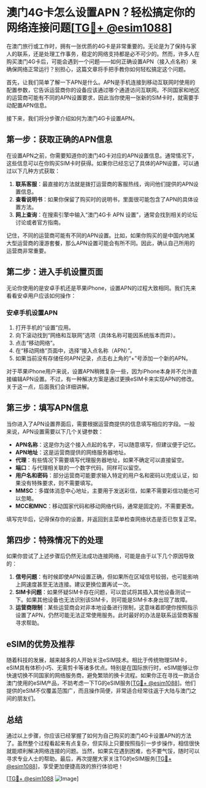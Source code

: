 # 澳门4G卡怎么设置APN？轻松搞定你的网络连接问题[[TG💪+ @esim1088](https://t.me/s/esim1088)]

在澳门旅行或工作时，拥有一张优质的4G卡是非常重要的。无论是为了保持与家人的联系，还是处理工作事务，稳定的网络支持都是必不可少的。然而，许多人在购买澳门4G卡后，可能会遇到一个问题——如何正确设置APN（接入点名称）来确保网络正常运行？别担心，这篇文章将手把手教你如何轻松搞定这个问题。

首先，让我们简单了解一下APN是什么。APN是手机连接到移动互联网时使用的配置参数，它告诉运营商你的设备应该通过哪个通道访问互联网。不同国家和地区的运营商可能有不同的APN设置要求，因此当你使用一张新的SIM卡时，就需要手动配置APN信息。

接下来，我们将分步骤介绍如何为澳门4G卡设置APN。

## 第一步：获取正确的APN信息

在设置APN之前，你需要知道你的澳门4G卡对应的APN设置信息。通常情况下，这些信息可以在你购买SIM卡时获得。如果你已经忘记了具体的APN设置，可以通过以下几种方式获取：

1. **联系客服**：最直接的方法就是拨打运营商的客服热线，询问他们提供的APN设置信息。
2. **查看说明书**：如果你保留了购买时的说明书，里面很可能包含了APN的具体设置方法。
3. **网上查询**：在搜索引擎中输入“澳门4G卡 APN 设置”，通常会找到相关的论坛讨论或者官方指南。

记住，不同的运营商可能有不同的APN设置。比如，如果你购买的是中国内地某大型运营商的漫游套餐，那么APN设置可能会有所不同。因此，确认自己所用的运营商非常重要。

## 第二步：进入手机设置页面

无论你使用的是安卓手机还是苹果iPhone，设置APN的过程大致相同。我们先来看看安卓用户应该如何操作：

### 安卓手机设置APN

1. 打开手机的“设置”应用。
2. 向下滚动找到“网络和互联网”选项（具体名称可能因系统版本而异）。
3. 点击“移动网络”。
4. 在“移动网络”页面中，选择“接入点名称（APN）”。
5. 如果当前没有存储任何APN记录，点击右上角的“+”号添加一个新的APN。

对于苹果iPhone用户来说，设置APN稍微复杂一些，因为iPhone本身并不允许直接编辑APN设置。不过，有一种解决方案是通过更换eSIM卡来实现APN的修改。关于这一点，后面我们会详细讲解。

## 第三步：填写APN信息

当你进入了APN设置界面后，需要根据运营商提供的信息填写相应的字段。一般来说，APN设置需要以下几个关键参数：

- **APN名称**：这是你为这个接入点起的名字，可以随意填写，但建议便于记忆。
- **APN地址**：这是运营商提供的网络服务器地址。
- **代理**：有些情况下需要填写代理服务器地址，如果不确定可以直接留空。
- **端口**：与代理相关联的一个数字代码，同样可以留空。
- **用户名和密码**：部分运营商可能要求输入特定的用户名和密码以完成认证，如果没有特殊要求，则不需要填写。
- **MMSC**：多媒体消息中心地址，主要用于发送彩信，如果不需要彩信功能也可以忽略。
- **MCC和MNC**：移动国家代码和移动网络代码，通常是固定的，不需要更改。

填写完毕后，记得保存你的设置，并返回到主菜单检查网络状态是否已恢复正常。

## 第四步：特殊情况下的处理

如果你尝试了上述步骤后仍然无法成功连接网络，可能是由于以下几个原因导致的：

1. **信号问题**：有时候即使APN设置正确，但如果所在区域信号较弱，也可能影响上网速度甚至无法连接。建议更换位置再试一次。
2. **SIM卡问题**：如果怀疑SIM卡存在问题，可以尝试将其插入其他设备测试一下。如果其他设备也无法识别该SIM卡，则可能是SIM卡本身出现了故障。
3. **运营商限制**：某些运营商会对非本地设备进行限制，这意味着即便你按照指示设置了APN，仍然可能无法正常使用服务。此时最好的办法是联系运营商客服寻求帮助。

## eSIM的优势及推荐

随着科技的发展，越来越多的人开始关注eSIM技术。相比于传统物理SIM卡，eSIM具有体积小巧、无需剪卡等诸多优点。特别是在国际旅行时，eSIM能够让你快速切换不同国家的网络服务商，避免繁琐的换卡流程。如果你正在寻找一款适合澳门使用的eSIM产品，不妨考虑一下TG的eSIM服务[[TG💪+ @esim1088](https://t.me/s/esim1088)]。他们提供的eSIM不仅覆盖范围广，而且操作简便，非常适合经常往返于大陆与澳门之间的朋友们。

## 总结

通过以上步骤，你应该已经掌握了如何为自己购买的澳门4G卡设置APN的方法了。虽然整个过程看起来有点复杂，但实际上只要按照指引一步步操作，相信很快就能顺利解决网络连接的问题。当然，如果实在遇到困难，也不要气馁，随时可以寻求专业人士的帮助。最后，再次提醒大家关注TG的eSIM服务[[TG💪+ @esim1088](https://t.me/s/esim1088)]，享受更加便捷高效的旅行体验吧！

[[TG💪+ @esim1088](https://t.me/s/esim1088) ![Image](https://i.postimg.cc/4NQfJmqS/Snipaste-2025-05-13-00-14-12.png)]